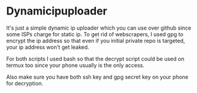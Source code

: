 # Dynamicipuploader

It's just a simple dynamic ip uploader which you can use over github since some ISPs charge for static ip.
To get rid of webscrapers, I used gpg to encrypt the ip address so that even if you initial private repo is targeted, your ip address won't get leaked.

For both scripts I used bash so that the decrypt script could be used on termux too since your phone usually is the only access.

Also make sure you have both ssh key and gpg secret key on your phone for decryption.
